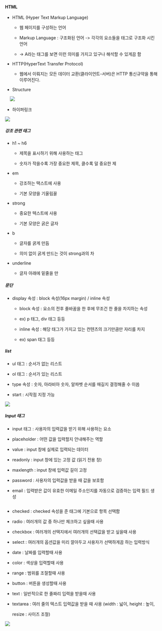 #### HTML

* HTML (Hyper Text Markup Language)
  
  * 웹 페이지를 구성하는 언어
  
  * Markup Language : 구조화된 언어 -> 각각의 요소들을 태그로 구조화 시킨 언어
  
  * -> A라는 태그를 보면 이런 의미를 가지고 있구나 해석할 수 있게끔 함

* HTTP(HyperText Transfer Protocol)
  
  * 웹에서 이뤄지는 모든 데이터 교환(클라이언트-서버)은 HTTP 통신규약을 통해 이루어진다.

* Structure

    <img src = "https://github.com/DeveloperDulli/T.I.L/blob/master/WEB/HTML_img/structure.png">

* 하이퍼링크

<img src = "https://github.com/DeveloperDulli/T.I.L/blob/master/WEB/HTML_img/tag.png">

##### 강조 관련 태그

* h1 ~ h6
  
  * 제목을 표시하기 위해 사용하는 태그
  
  * 숫자가 작을수록 가장 중요한 제목, 클수록 덜 중요한 제

* em
  
  * 강조하는 택스트에 사용
  
  * 기본 모양을 기울림꼴

* strong
  
  * 중요한 텍스트에 사용
  
  * 기본 모양은 굵은 글자

* b
  
  * 글자를 굵게 만듬
  
  * 의미 없이 굵게 만드는 것이 strong과의 차

* underline
  
  * 글자 아래에 밑줄을 만

##### 문단

* display 속성 : block 속성(16px margin) / inline 속성
  
  * block 속성 : 요소의 전후 줄바꿈을 한 후에 무조건 한 줄을 차지하는 속성
  
  * ex) p 태그, div 태그 등등
  
  * inline 속성 : 해당 태그가 가지고 있는 컨텐츠의 크기만큼만 자리를 차지
  
  * ex) span 태그 등등

##### list

* ul 태그 : 순서가 없는 리스트

* ol 태그 : 순서가 있는 리스트

* type 속성 : 숫자, 아라비아 숫자, 알파벳 순서를 매길지 결정해줄 수 이씀

* start : 시작점 지정 가능

<img src = "https://github.com/DeveloperDulli/T.I.L/blob/master/WEB/HTML_img/list.png">

##### Input 태그

* input 태그 : 사용자의 입력값을 받기 위해 사용하는 요소

* placeholder : 어떤 값을 입력할지 안내해주는 역할

* value : input 창에 실제로 입력되는 데이터

* readonly : input 창에 있는 고정 값 (읽기 전용 창)

* maxlength : input 창에 입력값 길이 고정

* password : 사용자의 입력값을 받을 때 값을 보호함

* email : 입력받은 값이 유효한 이메일 주소인지를 자동으로 검증하는 입력 필드 생성
  
  <img title="" src="https://github.com/DeveloperDulli/T.I.L/blob/master/WEB/HTML_img/input01.png" alt="">

* checked : checked 속성을 준 태그에 기본으로 항목 선택함

* radio : 여러개의 값 중 하나만 체크하고 싶을때 사용

* checkbox : 여러개의 선택지에서 여러개의 선택값을 받고 싶을때 사용

* select : 여러개의 옵션값을 미리 깔아두고 사용자가 선택하게끔 하는 입력방식

* date : 날짜를 입력할때 사용

* color : 색상을 입력할때 사용

* range : 범위를 조절할때 사용

* button : 버튼을 생성할때 사용

* text : 일반적으로 한 줄짜리 입력을 받을때 사용

* textarea : 여러 줄의 텍스트 입력값을 받을 때 사용 (width : 넓이, height : 높이, 
  
  resize : 사이즈 조절)

<img src = "https://github.com/DeveloperDulli/T.I.L/blob/master/WEB/HTML_img/input02.png">
